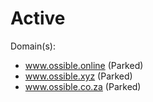 # Active

Domain(s): 
- www.ossible.online (Parked)
- www.ossible.xyz (Parked)
- www.ossible.co.za (Parked)
